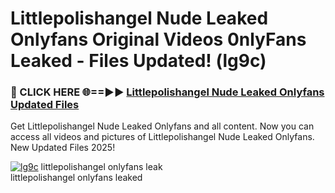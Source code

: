 # Littlepolishangel Nude Leaked Onlyfans Original Videos 0nlyFans Leaked - Files Updated! (lg9c)

<h3>🔴 CLICK HERE 🌐==►► <a href="https://tinyurl.com/x26r9saj" rel="nofollow">Littlepolishangel Nude Leaked Onlyfans Updated Files</a></h3>

Get Littlepolishangel Nude Leaked Onlyfans and all content. Now you can access all videos and pictures of Littlepolishangel Nude Leaked Onlyfans. New Updated Files 2025!

[![lg9c](https://i.imgur.com/LkgZPqh.gif)](https://tinyurl.com/x26r9saj)
littlepolishangel onlyfans leak<br>
littlepolishangel onlyfans leaked